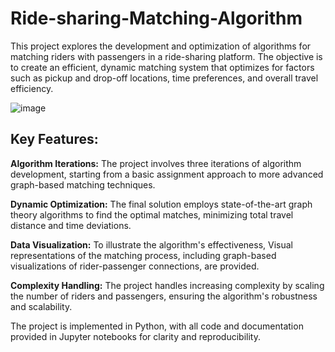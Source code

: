 # Ride-sharing-Matching-Algorithm
This project explores the development and optimization of algorithms for matching riders with passengers in a ride-sharing platform. The objective is to create an efficient, dynamic matching system that optimizes for factors such as pickup and drop-off locations, time preferences, and overall travel efficiency.

![image](https://github.com/user-attachments/assets/50c12e8b-b4ea-45f4-a116-57ca5504dd31)

## **Key Features:**

**Algorithm Iterations:** The project involves three iterations of algorithm development, starting from a basic assignment approach to more advanced graph-based matching techniques.

**Dynamic Optimization:** The final solution employs state-of-the-art graph theory algorithms to find the optimal matches, minimizing total travel distance and time deviations.

**Data Visualization:** To illustrate the algorithm's effectiveness, Visual representations of the matching process, including graph-based visualizations of rider-passenger connections, are provided.

**Complexity Handling:** The project handles increasing complexity by scaling the number of riders and passengers, ensuring the algorithm's robustness and scalability.

The project is implemented in Python, with all code and documentation provided in Jupyter notebooks for clarity and reproducibility.
